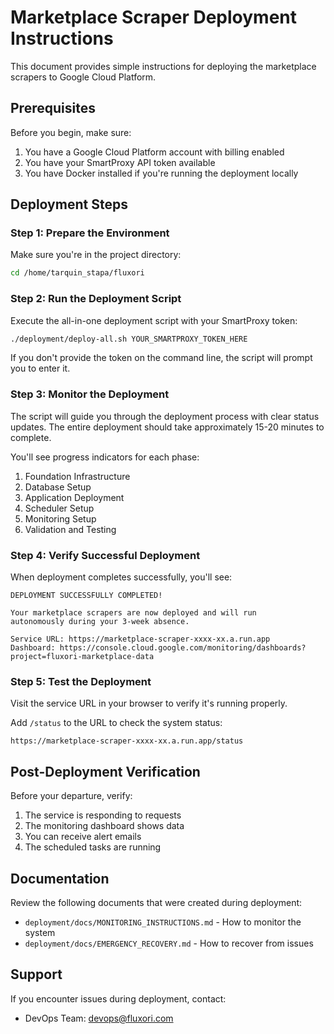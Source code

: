 # Marketplace Scraper Deployment Instructions

This document provides simple instructions for deploying the marketplace scrapers to Google Cloud Platform.

## Prerequisites

Before you begin, make sure:

1. You have a Google Cloud Platform account with billing enabled
2. You have your SmartProxy API token available
3. You have Docker installed if you're running the deployment locally

## Deployment Steps

### Step 1: Prepare the Environment

Make sure you're in the project directory:

```bash
cd /home/tarquin_stapa/fluxori
```

### Step 2: Run the Deployment Script

Execute the all-in-one deployment script with your SmartProxy token:

```bash
./deployment/deploy-all.sh YOUR_SMARTPROXY_TOKEN_HERE
```

If you don't provide the token on the command line, the script will prompt you to enter it.

### Step 3: Monitor the Deployment

The script will guide you through the deployment process with clear status updates. The entire deployment should take approximately 15-20 minutes to complete.

You'll see progress indicators for each phase:

1. Foundation Infrastructure
2. Database Setup
3. Application Deployment
4. Scheduler Setup
5. Monitoring Setup
6. Validation and Testing

### Step 4: Verify Successful Deployment

When deployment completes successfully, you'll see:

```
DEPLOYMENT SUCCESSFULLY COMPLETED!

Your marketplace scrapers are now deployed and will run
autonomously during your 3-week absence.

Service URL: https://marketplace-scraper-xxxx-xx.a.run.app
Dashboard: https://console.cloud.google.com/monitoring/dashboards?project=fluxori-marketplace-data
```

### Step 5: Test the Deployment

Visit the service URL in your browser to verify it's running properly.

Add `/status` to the URL to check the system status:
```
https://marketplace-scraper-xxxx-xx.a.run.app/status
```

## Post-Deployment Verification

Before your departure, verify:

1. The service is responding to requests
2. The monitoring dashboard shows data
3. You can receive alert emails
4. The scheduled tasks are running

## Documentation

Review the following documents that were created during deployment:

- `deployment/docs/MONITORING_INSTRUCTIONS.md` - How to monitor the system
- `deployment/docs/EMERGENCY_RECOVERY.md` - How to recover from issues

## Support

If you encounter issues during deployment, contact:
- DevOps Team: devops@fluxori.com

